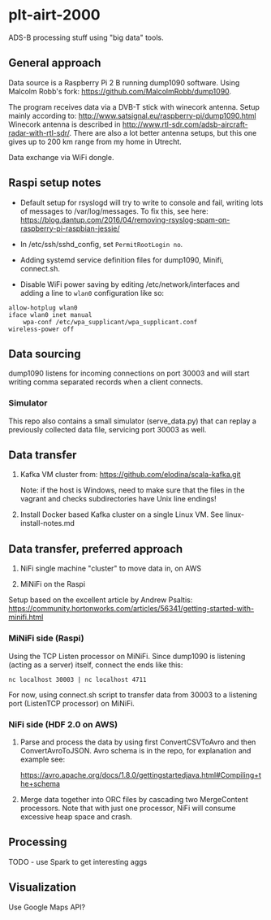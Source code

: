 # plt-airt-2000
ADS-B processing stuff using "big data" tools.

## General approach

Data source is a Raspberry Pi 2 B running dump1090 software. Using Malcolm Robb's fork: https://github.com/MalcolmRobb/dump1090.

The program receives data via a DVB-T stick with winecork antenna. Setup mainly according to: http://www.satsignal.eu/raspberry-pi/dump1090.html
Winecork antenna is described in
http://www.rtl-sdr.com/adsb-aircraft-radar-with-rtl-sdr/.
There are also a lot better antenna setups, but this one gives up to 200 km range from my home in Utrecht.

Data exchange via WiFi dongle.

## Raspi setup notes

- Default setup for rsyslogd will try to write to console and fail, writing lots of messages to /var/log/messages. To fix this, see here: https://blog.dantup.com/2016/04/removing-rsyslog-spam-on-raspberry-pi-raspbian-jessie/

- In /etc/ssh/sshd_config, set `PermitRootLogin no`.

- Adding systemd service definition files for dump1090, Minifi, connect.sh.

- Disable WiFi power saving by editing /etc/network/interfaces and adding a line to `wlan0` configuration like so:

```
allow-hotplug wlan0
iface wlan0 inet manual
    wpa-conf /etc/wpa_supplicant/wpa_supplicant.conf
wireless-power off
```

## Data sourcing

dump1090 listens for incoming connections on port 30003 and will start writing comma separated records when a client connects. 

### Simulator

This repo also contains a small simulator (serve_data.py) that can replay a previously collected data file, servicing port 30003 as well.

## Data transfer

1.  Kafka VM cluster from: https://github.com/elodina/scala-kafka.git

    Note: if the host is Windows, need to make sure that the files in the vagrant and checks subdirectories have Unix line endings!

2.  Install Docker based Kafka cluster on a single Linux VM. See linux-install-notes.md

## Data transfer, preferred approach

1. NiFi single machine "cluster" to move data in, on AWS

2. MiNiFi on the Raspi

Setup based on the excellent article by Andrew Psaltis:
https://community.hortonworks.com/articles/56341/getting-started-with-minifi.html

### MiNiFi side (Raspi)

Using the TCP Listen processor on MiNiFi. Since dump1090 is listening (acting as a server) itself, connect the ends like this:

```
nc localhost 30003 | nc localhost 4711
```
For now, using connect.sh script to transfer data from 30003 to a listening port (ListenTCP processor) on MiNiFi.

### NiFi side (HDF 2.0 on AWS) 

1. Parse and process the data by using first ConvertCSVToAvro and then ConvertAvroToJSON. Avro schema is in the repo, for explanation and example see:

   https://avro.apache.org/docs/1.8.0/gettingstartedjava.html#Compiling+the+schema
   
2. Merge data together into ORC files by cascading two MergeContent processors. Note that with just one processor, NiFi will consume excessive heap space and crash.

## Processing

TODO - use Spark to get interesting aggs

## Visualization

Use Google Maps API?
